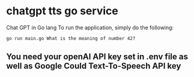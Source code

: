 # chatgpt tts go service
Chat GPT in Go lang 
To run the application, simply do the following:

    go run main.go What is the meaning of number 42?

## You need your openAI API key set in .env file as well as Google Could Text-To-Speech API key
